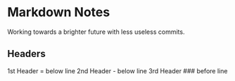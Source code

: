 Markdown Notes
==============
Working towards a brighter future with less useless commits.

Headers
-------
1st Header  =  below line
2nd Header  -  below line
3rd Header  ### before line

